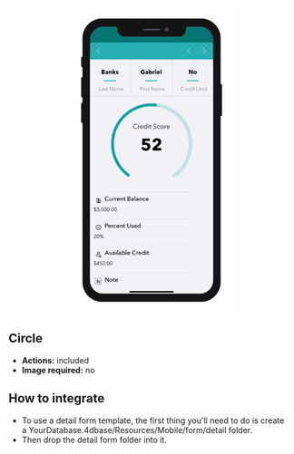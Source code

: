 <p align="center"><img src="https://github.com/4d-for-ios/4d-for-ios-form-detail-Circle/blob/master/template.gif" alt="Circle" height="auto" width="300"></p>

## Circle

* **Actions:** included
* **Image required:** no

## How to integrate

* To use a detail form template, the first thing you'll need to do is create a YourDatabase.4dbase/Resources/Mobile/form/detail folder.
* Then drop the detail form folder into it.
